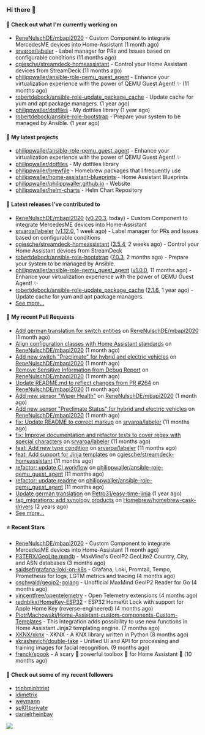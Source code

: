 ### Hi there 👋

#### 👷 Check out what I'm currently working on

- [ReneNulschDE/mbapi2020](https://github.com/ReneNulschDE/mbapi2020) - Custom Component to integrate MercedesME devices into Home-Assistant (1 month ago)
- [srvaroa/labeler](https://github.com/srvaroa/labeler) - Label manager for PRs and Issues based on configurable conditions (11 months ago)
- [cgiesche/streamdeck-homeassistant](https://github.com/cgiesche/streamdeck-homeassistant) - Control your Home Assistant devices from StreamDeck (11 months ago)
- [philippwaller/ansible-role-qemu_guest_agent](https://github.com/philippwaller/ansible-role-qemu_guest_agent) - Enhance your virtualization experience with the power of QEMU Guest Agent! ✨ (11 months ago)
- [robertdebock/ansible-role-update_package_cache](https://github.com/robertdebock/ansible-role-update_package_cache) - Update cache for yum and apt package managers. (1 year ago)
- [philippwaller/dotfiles](https://github.com/philippwaller/dotfiles) - My dotfiles library (1 year ago)
- [robertdebock/ansible-role-bootstrap](https://github.com/robertdebock/ansible-role-bootstrap) - Prepare your system to be managed by Ansible. (1 year ago)

#### 🌱 My latest projects

- [philippwaller/ansible-role-qemu_guest_agent](https://github.com/philippwaller/ansible-role-qemu_guest_agent) - Enhance your virtualization experience with the power of QEMU Guest Agent! ✨
- [philippwaller/dotfiles](https://github.com/philippwaller/dotfiles) - My dotfiles library
- [philippwaller/brewfile](https://github.com/philippwaller/brewfile) - Homebrew packages that I frequently use
- [philippwaller/home-assistant-blueprints](https://github.com/philippwaller/home-assistant-blueprints) - Home Assistant Blueprints
- [philippwaller/philippwaller.github.io](https://github.com/philippwaller/philippwaller.github.io) - Website
- [philippwaller/helm-charts](https://github.com/philippwaller/helm-charts) - Helm Chart Repository

#### 🔭 Latest releases I've contributed to

- [ReneNulschDE/mbapi2020](https://github.com/ReneNulschDE/mbapi2020) ([v0.20.3](https://github.com/ReneNulschDE/mbapi2020/releases/tag/v0.20.3), today) - Custom Component to integrate MercedesME devices into Home-Assistant
- [srvaroa/labeler](https://github.com/srvaroa/labeler) ([v1.12.0](https://github.com/srvaroa/labeler/releases/tag/v1.12.0), 1 week ago) - Label manager for PRs and Issues based on configurable conditions
- [cgiesche/streamdeck-homeassistant](https://github.com/cgiesche/streamdeck-homeassistant) ([3.5.4](https://github.com/cgiesche/streamdeck-homeassistant/releases/tag/3.5.4), 2 weeks ago) - Control your Home Assistant devices from StreamDeck
- [robertdebock/ansible-role-bootstrap](https://github.com/robertdebock/ansible-role-bootstrap) ([7.0.3](https://github.com/robertdebock/ansible-role-bootstrap/releases/tag/7.0.3), 2 months ago) - Prepare your system to be managed by Ansible.
- [philippwaller/ansible-role-qemu_guest_agent](https://github.com/philippwaller/ansible-role-qemu_guest_agent) ([v1.0.0](https://github.com/philippwaller/ansible-role-qemu_guest_agent/releases/tag/v1.0.0), 11 months ago) - Enhance your virtualization experience with the power of QEMU Guest Agent! ✨
- [robertdebock/ansible-role-update_package_cache](https://github.com/robertdebock/ansible-role-update_package_cache) ([2.1.6](https://github.com/robertdebock/ansible-role-update_package_cache/releases/tag/2.1.6), 1 year ago) - Update cache for yum and apt package managers.
- [See more...](https://github.com/philippwaller/philippwaller/blob/main/releases.md)

#### 🔨 My recent Pull Requests

- [Add german translation for switch entities](https://github.com/ReneNulschDE/mbapi2020/pull/272) on [ReneNulschDE/mbapi2020](https://github.com/ReneNulschDE/mbapi2020) (1 month ago)
- [Align configuration classes with Home Assistant standards](https://github.com/ReneNulschDE/mbapi2020/pull/270) on [ReneNulschDE/mbapi2020](https://github.com/ReneNulschDE/mbapi2020) (1 month ago)
- [Add new switch &#34;Preclimate&#34; for hybrid and electric vehicles](https://github.com/ReneNulschDE/mbapi2020/pull/269) on [ReneNulschDE/mbapi2020](https://github.com/ReneNulschDE/mbapi2020) (1 month ago)
- [Remove Sensitive Information from Debug Report](https://github.com/ReneNulschDE/mbapi2020/pull/268) on [ReneNulschDE/mbapi2020](https://github.com/ReneNulschDE/mbapi2020) (1 month ago)
- [Update README.md to reflect changes from PR #264](https://github.com/ReneNulschDE/mbapi2020/pull/267) on [ReneNulschDE/mbapi2020](https://github.com/ReneNulschDE/mbapi2020) (1 month ago)
- [Add new sensor &#34;Wiper Health&#34;](https://github.com/ReneNulschDE/mbapi2020/pull/265) on [ReneNulschDE/mbapi2020](https://github.com/ReneNulschDE/mbapi2020) (1 month ago)
- [Add new sensor &#34;Preclimate Status&#34; for hybrid and electric vehicles](https://github.com/ReneNulschDE/mbapi2020/pull/264) on [ReneNulschDE/mbapi2020](https://github.com/ReneNulschDE/mbapi2020) (1 month ago)
- [fix: Update README to correct markup](https://github.com/srvaroa/labeler/pull/130) on [srvaroa/labeler](https://github.com/srvaroa/labeler) (11 months ago)
- [fix: Improve documentation and refactor tests to cover regex with special characters](https://github.com/srvaroa/labeler/pull/129) on [srvaroa/labeler](https://github.com/srvaroa/labeler) (11 months ago)
- [feat: Add new type condition](https://github.com/srvaroa/labeler/pull/128) on [srvaroa/labeler](https://github.com/srvaroa/labeler) (11 months ago)
- [feat: Add support for Jinja templates](https://github.com/cgiesche/streamdeck-homeassistant/pull/218) on [cgiesche/streamdeck-homeassistant](https://github.com/cgiesche/streamdeck-homeassistant) (11 months ago)
- [refactor: update CI workflow](https://github.com/philippwaller/ansible-role-qemu_guest_agent/pull/2) on [philippwaller/ansible-role-qemu_guest_agent](https://github.com/philippwaller/ansible-role-qemu_guest_agent) (11 months ago)
- [refactor: update readme](https://github.com/philippwaller/ansible-role-qemu_guest_agent/pull/1) on [philippwaller/ansible-role-qemu_guest_agent](https://github.com/philippwaller/ansible-role-qemu_guest_agent) (11 months ago)
- [Update german translation](https://github.com/Petro31/easy-time-jinja/pull/16) on [Petro31/easy-time-jinja](https://github.com/Petro31/easy-time-jinja) (1 year ago)
- [tap_migrations: add synology products](https://github.com/Homebrew/homebrew-cask-drivers/pull/3471) on [Homebrew/homebrew-cask-drivers](https://github.com/Homebrew/homebrew-cask-drivers) (2 years ago)
- [See more...](https://github.com/philippwaller/philippwaller/blob/main/pull-requests.md)

#### ⭐ Recent Stars

- [ReneNulschDE/mbapi2020](https://github.com/ReneNulschDE/mbapi2020) - Custom Component to integrate MercedesME devices into Home-Assistant (1 month ago)
- [P3TERX/GeoLite.mmdb](https://github.com/P3TERX/GeoLite.mmdb) - MaxMind&#39;s GeoIP2 GeoLite2 Country, City, and ASN databases (3 months ago)
- [saidsef/grafana-loki-on-k8s](https://github.com/saidsef/grafana-loki-on-k8s) - Grafana, Loki, Promtail, Tempo, Prometheus for logs, LGTM metrics and tracing (4 months ago)
- [oschwald/geoip2-golang](https://github.com/oschwald/geoip2-golang) - Unofficial MaxMind GeoIP2 Reader for Go (4 months ago)
- [vincentfree/opentelemetry](https://github.com/vincentfree/opentelemetry) - Open Telemetry extensions (4 months ago)
- [rednblkx/HomeKey-ESP32](https://github.com/rednblkx/HomeKey-ESP32) - ESP32 HomeKit Lock with support for Apple Home Key (reverse-engineered) (4 months ago)
- [PiotrMachowski/Home-Assistant-custom-components-Custom-Templates](https://github.com/PiotrMachowski/Home-Assistant-custom-components-Custom-Templates) - This integration adds possibility to use new functions in Home Assistant Jinja2 templating engine. (7 months ago)
- [XKNX/xknx](https://github.com/XKNX/xknx) - XKNX - A KNX library written in Python (8 months ago)
- [skrashevich/double-take](https://github.com/skrashevich/double-take) - Unified UI and API for processing and training images for facial recognition. (9 months ago)
- [frenck/spook](https://github.com/frenck/spook) - A scary 👻 powerful toolbox 🧰 for Home Assistant 🏡 (10 months ago)

#### 👯 Check out some of my recent followers

- [trinhminhtriet](https://github.com/trinhminhtriet)
- [idimetrix](https://github.com/idimetrix)
- [weymann](https://github.com/weymann)
- [spl01tprivate](https://github.com/spl01tprivate)
- [danielrheinbay](https://github.com/danielrheinbay)

![](https://hit.yhype.me/github/profile?user_id=1090452)
